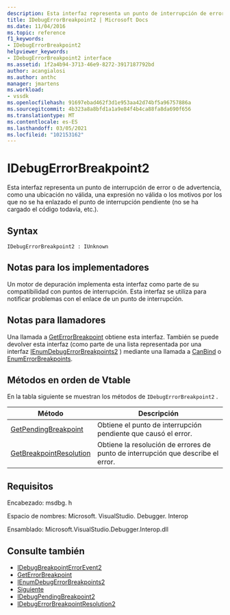```yaml
---
description: Esta interfaz representa un punto de interrupción de error o de advertencia, como una ubicación no válida, una expresión no válida o los motivos por los que no se ha enlazado el punto de interrupción pendiente (no se ha cargado el código todavía, etc.).
title: IDebugErrorBreakpoint2 | Microsoft Docs
ms.date: 11/04/2016
ms.topic: reference
f1_keywords:
- IDebugErrorBreakpoint2
helpviewer_keywords:
- IDebugErrorBreakpoint2 interface
ms.assetid: 1f2a4b94-3713-46e9-8272-3917187792bd
author: acangialosi
ms.author: anthc
manager: jmartens
ms.workload:
- vssdk
ms.openlocfilehash: 91697ebad462f3d1e953aa42d74bf5a96757886a
ms.sourcegitcommit: 4b323a8a8bfd1a1a9e84f4b4ca88fa8da690f656
ms.translationtype: MT
ms.contentlocale: es-ES
ms.lasthandoff: 03/05/2021
ms.locfileid: "102153162"
---
```

# <a name="idebugerrorbreakpoint2"></a>IDebugErrorBreakpoint2
Esta interfaz representa un punto de interrupción de error o de advertencia, como una ubicación no válida, una expresión no válida o los motivos por los que no se ha enlazado el punto de interrupción pendiente (no se ha cargado el código todavía, etc.).

## <a name="syntax"></a>Syntax

```
IDebugErrorBreakpoint2 : IUnknown
```

## <a name="notes-for-implementers"></a>Notas para los implementadores
 Un motor de depuración implementa esta interfaz como parte de su compatibilidad con puntos de interrupción. Esta interfaz se utiliza para notificar problemas con el enlace de un punto de interrupción.

## <a name="notes-for-callers"></a>Notas para llamadores
 Una llamada a [GetErrorBreakpoint](../../../extensibility/debugger/reference/idebugbreakpointerrorevent2-geterrorbreakpoint.md) obtiene esta interfaz. También se puede devolver esta interfaz (como parte de una lista representada por una interfaz [IEnumDebugErrorBreakpoints2](../../../extensibility/debugger/reference/ienumdebugerrorbreakpoints2.md) ) mediante una llamada a [CanBind](../../../extensibility/debugger/reference/idebugpendingbreakpoint2-canbind.md) o [EnumErrorBreakpoints](../../../extensibility/debugger/reference/idebugpendingbreakpoint2-enumerrorbreakpoints.md).

## <a name="methods-in-vtable-order"></a>Métodos en orden de Vtable
 En la tabla siguiente se muestran los métodos de `IDebugErrorBreakpoint2` .

|Método|Descripción|
|------------|-----------------|
|[GetPendingBreakpoint](../../../extensibility/debugger/reference/idebugerrorbreakpoint2-getpendingbreakpoint.md)|Obtiene el punto de interrupción pendiente que causó el error.|
|[GetBreakpointResolution](../../../extensibility/debugger/reference/idebugerrorbreakpoint2-getbreakpointresolution.md)|Obtiene la resolución de errores de punto de interrupción que describe el error.|

## <a name="requirements"></a>Requisitos
 Encabezado: msdbg. h

 Espacio de nombres: Microsoft. VisualStudio. Debugger. Interop

 Ensamblado: Microsoft.VisualStudio.Debugger.Interop.dll

## <a name="see-also"></a>Consulte también
- [IDebugBreakpointErrorEvent2](../../../extensibility/debugger/reference/idebugbreakpointerrorevent2.md)
- [GetErrorBreakpoint](../../../extensibility/debugger/reference/idebugbreakpointerrorevent2-geterrorbreakpoint.md)
- [IEnumDebugErrorBreakpoints2](../../../extensibility/debugger/reference/ienumdebugerrorbreakpoints2.md)
- [Siguiente](../../../extensibility/debugger/reference/ienumdebugerrorbreakpoints2-next.md)
- [IDebugPendingBreakpoint2](../../../extensibility/debugger/reference/idebugpendingbreakpoint2.md)
- [IDebugErrorBreakpointResolution2](../../../extensibility/debugger/reference/idebugerrorbreakpointresolution2.md)
